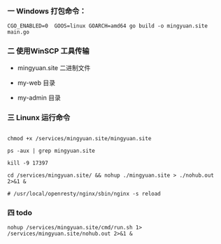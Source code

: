 ### 一 Windows 打包命令：

`CGO_ENABLED=0  GOOS=linux GOARCH=amd64 go build -o mingyuan.site main.go`

### 二 使用WinSCP 工具传输

- mingyuan.site 二进制文件

- my-web 目录

- my-admin 目录

### 三 Linunx 运行命令

```shell

chmod +x /services/mingyuan.site/mingyuan.site

ps -aux | grep mingyuan.site

kill -9 17397

cd /services/mingyuan.site/ && nohup ./mingyuan.site > ./nohub.out 2>&1 &

# /usr/local/openresty/nginx/sbin/nginx -s reload

```

### 四 todo

`nohup /services/mingyuan.site/cmd/run.sh 1> /services/mingyuan.site/nohub.out 2>&1 &`